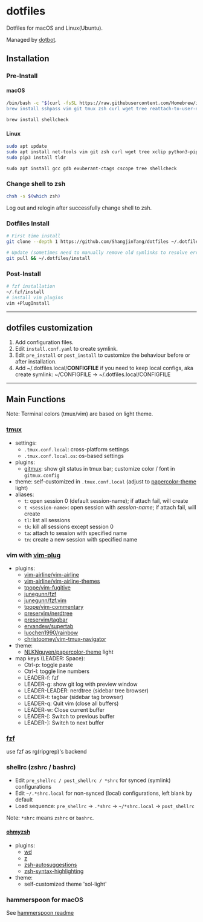 # dotfiles

Dotfiles for macOS and Linux(Ubuntu).

Managed by [dotbot](https://github.com/anishathalye/dotbot).

## Installation

### Pre-Install

#### macOS

```bash
/bin/bash -c "$(curl -fsSL https://raw.githubusercontent.com/Homebrew/install/HEAD/install.sh)
brew install sshpass vim git tmux zsh curl wget tree reattach-to-user-namespace tldr
```

```bash
brew install shellcheck
```

#### Linux

```bash
sudo apt update
sudo apt install net-tools vim git zsh curl wget tree xclip python3-pip
sudo pip3 install tldr
```

```
sudo apt install gcc gdb exuberant-ctags cscope tree shellcheck
```

### Change shell to zsh

```bash
chsh -s $(which zsh)
```

Log out and relogin after successfully change shell to zsh.

### Dotfiles Install


```bash
# First time install
git clone --depth 1 https://github.com/ShangjinTang/dotfiles ~/.dotfiles && ~/.dotfiles/install

# Update (sometimes need to manually remove old symlinks to resolve errors)
git pull && ~/.dotfiles/install
```

### Post-Install


```bash
# fzf installation
~/.fzf/install
# install vim plugins
vim +PlugInstall
```

---

## dotfiles customization

1. Add configuration files.
2. Edit `install.conf.yaml` to create symlink.
3. Edit `pre_install` or `post_install` to customize the behaviour before or after installation.
4. Add ~/.dotfiles.local/**CONFIGFILE** if you need to keep local configs, aka create symlink: ~/CONFIGFILE -> ~/.dotfiles.local/CONFIGFILE

---

## Main Functions

Note: Terminal colors (tmux/vim) are based on light theme.

### [tmux](https://github.com/gpakosz/.tmux.git)

- settings:
  - `.tmux.conf.local`: cross-platform settings
  - `.tmux.conf.local.os`: os-based settings
- plugins:
  - [gitmux](https://github.com/arl/gitmux): show git status in tmux bar; customize color / font in `gitmux.config`
- theme: self-customized in `.tmux.conf.local` (adjust to [papercolor-theme](https://github.com/NLKNguyen/papercolor-theme) light)
- aliases:
  - `t`: open session 0 (default session-name); if attach fail, will create
  - `t <session-name>`: open session with *session-name*; if attach fail, will create
  - `tl`: list all sessions
  - `tk`: kill all sessions except session 0
  - `ta`: attach to session with specified name
  - `tn`: create a new session with specified name


### vim with [vim-plug](https://github.com/junegunn/vim-plug)

- plugins:
  - [vim-airline/vim-airline](https://github.com/vim-airline/vim-airline)
  - [vim-airline/vim-airline-themes](https://github.com/vim-airline/vim-airline-themes)
  - [tpope/vim-fugitive](https://github.com/tpope/vim-fugitive)
  - [junegunn/fzf](https://github.com/junegunn/fzf)
  - [junegunn/fzf.vim](https://github.com/junegunn/fzf.vim)
  - [tpope/vim-commentary](https://github.com/tpope/vim-commentary)
  - [preservim/nerdtree](https://github.com/preservim/nerdtree)
  - [preservim/tagbar](https://github.com/preservim/tagbar)
  - [ervandew/supertab](https://github.com/ervandew/supertab)
  - [luochen1990/rainbow](https://github.com/luochen1990/rainbow)
  - [christoomey/vim-tmux-navigator](https://github.com/christoomey/vim-tmux-navigator)
- theme:
  - [NLKNguyen/papercolor-theme](https://github.com/NLKNguyen/papercolor-theme) light
- map keys (LEADER: Space):
  - Ctrl-p: toggle paste
  - Ctrl-l: toggle line numbers
  - LEADER-f: fzf
  - LEADER-g: show git log with preview window
  - LEADER-LEADER: nerdtree (sidebar tree browser)
  - LEADER-t: tagbar (sidebar tag browser)
  - LEADER-q: Quit vim (close all buffers)
  - LEADER-w: Close current buffer
  - LEADER-[: Switch to previous buffer
  - LEADER-]: Switch to next buffer


### [fzf](https://github.com/junegunn/fzf)

use fzf as rg(ripgrep)'s backend


### shellrc (zshrc / bashrc)

- Edit `pre_shellrc / post_shellrc / *shrc` for synced (symlink) configurations
- Edit `~/.*shrc.local` for non-synced (local) configurations, left blank by default
- Load sequence: `pre_shellrc` -> `.*shrc` -> `~/*shrc.local` ->  `post_shellrc`

Note: `*shrc` means `zshrc` or `bashrc`.


#### [ohmyzsh](https://github.com/ohmyzsh/ohmyzsh)

- plugins:
  - [wd](https://github.com/mfaerevaag/wd)
  - [z](https://github.com/rupa/z)
  - [zsh-autosuggestions](https://github.com/zsh-users/zsh-autosuggestions)
  - [zsh-syntax-highlighting](https://github.com/zsh-users/zsh-syntax-highlighting)
- theme:
  - self-customized theme 'sol-light'


### hammerspoon for macOS

See [hammerspoon readme](https://github.com/ShangjinTang/dotfiles/blob/master/macos/hammerspoon/README.md)
